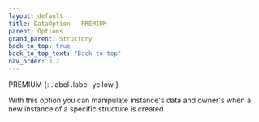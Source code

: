```yaml
---
layout: default
title: DataOption - PREMIUM
parent: Options
grand_parent: Structory
back_to_top: true
back_to_top_text: "Back to top"
nav_order: 3.2
---
```



PREMIUM
{: .label .label-yellow }



With this option you can manipulate instance's data and owner's when a new instance of a specific structure is created